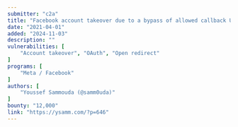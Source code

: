 ```yaml
---
submitter: "c2a"
title: "Facebook account takeover due to a bypass of allowed callback URLs in the OAuth flow"
date: "2021-04-01"
added: "2024-11-03"
description: ""
vulnerabilities: [
    "Account takeover", "OAuth", "Open redirect"
]
programs: [
    "Meta / Facebook"
]
authors: [
    "Youssef Sammouda (@samm0uda)"
]
bounty: "12,000"
link: "https://ysamm.com/?p=646"
---
```




